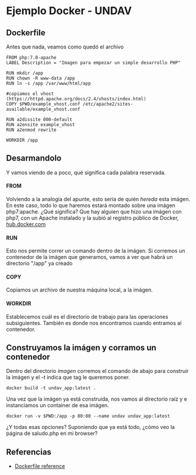 # Ejemplo Docker - UNDAV

## Dockerfile
Antes que nada, veamos como quedó el archivo

    FROM php:7.0-apache
    LABEL Description = "Imagen para empezar un simple desarrollo PHP"

    RUN mkdir /app
    RUN chown -R www-data /app
    RUN ln -s /app /var/www/html/app

    #copiamos el vhost (https://httpd.apache.org/docs/2.4/vhosts/index.html)
    COPY $PWD/example_vhost.conf /etc/apache2/sites-available/example_vhost.conf

    RUN a2dissite 000-default
    RUN a2ensite example_vhost
    RUN a2enmod rewrite

    WORKDIR /app

## Desarmandolo

Y vamos viendo de a poco, qué significa cada palabra reservada.

#### FROM
Volviendo a la analogía del apunte, esto sería de quién *hereda* esta imágen. En este caso, todo lo que haremos estará montado sobre una imágen php7:apache. ¿Qué significa? Que hay alguien que hizo una imágen con php7, con un Apache instalado y la subió al registro público de Docker, [hub.docker.com](hub.docker.com)

#### RUN
Esto nos permite correr un comando dentro de la imágen. Si corremos un contenedor de la imágen que generamos, vamos a ver que habrá un directorio "/app" ya creado

#### COPY
Copiamos un archivo de nuestra máquina local, a la imágen.

#### WORKDIR
Establecemos cuál es el directorio de trabajo para las operaciones subsiguientes. También es donde nos encontramos cuando entramos al contenedor.

## Construyamos la imágen y corramos un contenedor

Dentro del directorio *imagen* corremos el comando de abajo para construir la imágen y el -t indica que tag le queremos poner.

`docker build -t undav_app:latest .`

Una vez que la imágen ya está construida, nos vamos al directorio raíz y e instanciamos un container de esa imágen.

`docker run -v $PWD:/app -p 80:80 --name undav undav_app:latest`

¿Y todas esas opciones?
Suponiendo que ya está todo, ¿cómo veo la página de saludo.php en mi browser?


## Referencias

* [Dockerfile reference](https://docs.docker.com/engine/reference/builder/)

